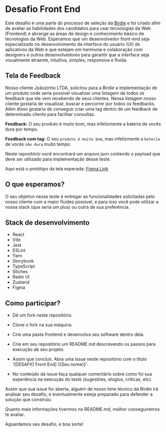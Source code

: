 # Desafio Front End

Este desafio é uma parte do processo de seleção da [Birdie](http://birdie.ai) e foi criado afim de avaliar as habilidades dos candidatos para usar tecnologias da Web (Frontend) e abrange as áreas de design e conhecimento básico de tecnologias da Web. Esperamos que um desenvolvedor front-end seja especializado no desenvolvimento da interface do usuário (UI) de aplicativos da Web e que estejam em harmonia e colaboração com designers e outros desenvolvedores para garantir que a interface seja visualmente atraente, intuitiva, simples, responsiva e fluida.


## Tela de Feedback

Nosso cliente Joãozinho LTDA, solicitou para a Birdie a implementação de um produto onde seria possivel visualizar uma listagem de todos os feedback que ele vem recebendo de seus clientes. Nessa listagem nosso cliente gostaria de visualizar, buscar e percorrer por todos os feedbacks. Além disso gostaria de conseguir criar uma tag dentro de um feedback de determinado cliente para facilitar consultas. 

**Feedback:** O seu produto é muito bom, mas infelizmente a bateria de vocês dura
por tempo.

**Feedback com tag:** O seu `produto é muito bom`, mas infelizmente a `bateria` de vocês `não dura` muito tempo.

Neste repositório você encontrará um arquivo json contendo o payload que deve ser utilizado para implementação desse teste.

Aqui está o protótipo da tela esperada: [Figma Link](https://www.figma.com/file/22NosjNQDP6Ica42cUgPgX/Frontend-Test?node-id=0%3A1&t=IqY64y8vEWtra6KZ-1)

## O que esperamos?

O seu objetivo nesse teste é entregar as funcionalidades solicitadas pelo nosso cliente com a maior fluidez possivel, e para isso você pode utilizar a nossa stack (que seria um plus) ou outra de sua preferência.


## Stack de desenvolvimento

- React
- Vite
- Jest
- ESLint
- Yarn
- Storybook
- TypeScript
- Stiches
- Radix UI
- Zustand
- Figma


## Como participar?

- Dê um fork neste repositório.

- Clone o fork na sua máquina.

- Crie uma pasta frontend e desenvolva seu software dentro dela.

- Crie em seu repositório um README.md descrevendo os passos para execução de seu projeto.

- Assim que concluir, Abra uma issue neste repositório com o título '[DESAFIO Front End] {{Seu nome}}'.

- No conteúdo da issue faça qualquer comentário sobre como foi sua experiência na execução do teste (sugestões, elogios, críticas, etc).

Assim que sua issue for aberta, alguém de nosso time técnico da Birdie irá analisar seu desafio, e eventualmente esteja preparado para defender a solução que construiu.

Quanto mais informações tivermos no README.md, melhor conseguiremos te avaliar.

Aguardamos seu desafio, e boa sorte!
